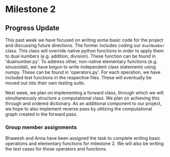 # Milestone 2

## Progress Update

This past week we have focused on writing some basic code for the 
project and discussing future directions. The former includes 
coding our `dualNumber` class. This class will override native 
python functions in order to apply them to dual numbers (e.g. 
addition, division). These function can be found in 
'dualnumber.py'. To address other,  non-native elementary functions 
(e.g. sinusoidal), we have begun to write independent class 
statements using numpy. These can be found in 'operators.py'. For 
each operation, we have included test functions in the respective 
files. These will eventually be moved out into their own testing suite. 

Next week, we plan on implementing a forward class, through which 
we will simultaneously structure a computational class. We plan on 
achieving this through and ordered dictionary. As an additional 
component to our project, we hope to also implement reverse pass 
by utilizing the computational graph created in the forward pass. 

### Group member assignments
Bhawesh and Anna have been assigned the task to complete writing 
basic operations and elementary functions for milestone 2. We 
will also be writing the test cases for those operators and functions.

